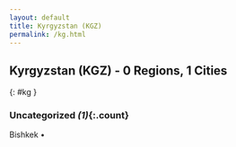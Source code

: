 ```yaml
---
layout: default
title: Kyrgyzstan (KGZ)
permalink: /kg.html
---
```



## Kyrgyzstan (KGZ) - 0 Regions, 1 Cities
{: #kg }





### Uncategorized _(1)_{:.count}


Bishkek  •


 
